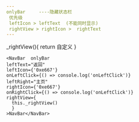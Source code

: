 ```yaml
---
onlyBar     ----隐藏状态栏
 优先级 
 leftIcon > leftText  (不能同时显示)
 rightView > rightIcon >  rightText
---
```


  _rightView(){
    return 自定义
  }

    <NavBar  onlyBar
    leftText="返回"
    leftIcon={'0xe667'}  
    onLeftClick={() => console.log('onLeftClick')}
    leftRight="主页"
    rightIcon={'0xe667'}  
    onRightClick={() => console.log('onLeftClick')}
    rightView={
      this._rightView()
      }
    >NavBar</NavBar>

